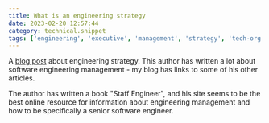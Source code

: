```yaml
---
title: What is an engineering strategy
date: 2023-02-20 12:57:44
category: technical.snippet
tags: ['engineering', 'executive', 'management', 'strategy', 'tech-org', 'leadership']
---
```


A [blog post](https://lethain.com/eng-strategies/) about engineering strategy. This author has
written a lot about software engineering management - my blog has links to some of his other
articles.

The author has written a book "Staff Engineer", and his site seems to be the best online resource
for information about engineering management and how to be specifically a senior software engineer.
